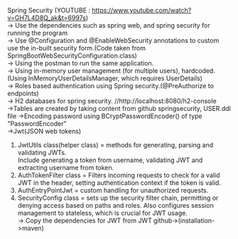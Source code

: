 Spring Security (YOUTUBE : https://www.youtube.com/watch?v=GH7L4D8Q_ak&t=6997s)<br/>
-> Use the dependencies such as spring web, and spring security for running the program<br/>
-> Use @Configuration and @EnableWebSecurity annotations to custom use the in-built security form.(Code taken from SpringBootWebSecurityConfiguration.class)<br/>
-> Using the postman to run the same application.<br/>
-> Using in-memory user management (for multiple users), hardcoded. (Using InMemoryUserDetailsManager, which requires UserDetails)<br/>
-> Roles based authentication using Spring security.(@PreAuthorize to endpoints)<br/>
-> H2 databases for spring security. //http://localhost:8080/h2-console<br/>
->Tables are created by taking content from github springsecurity, USER.ddl file
->Encoding password using BCryptPasswordEncoder() of type "PasswordEncoder"<br/>
->Jwt(JSON web tokens)
1) JwtUtils class(helper class) = methods for generating, parsing and validating JWTs.<br/> Include generating a token from username, validating JWT and extracting username from token. <br/>
2) AuthTokenFilter class = Filters incoming requests to check for a valid JWT in the header, setting authentication context if the token is valid.
3) AuthEntryPointJwt = custom handling for unauthorized requests.
4) SecurityConfig class = sets up the security filter chain, permitting or denying access based on paths and roles. Also configures session management to stateless, which is crucial for JWT usage.<br/>
-> Copy the dependencies for JWT from JWT github->(installation->maven)
